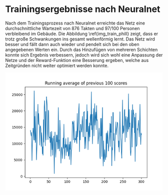 # Trainingsergebnisse nach Neuralnet

Nach dem Trainingsprozess nach Neuralnet erreichte das Netz eine durchschnittliche Wartezeit von 876 Takten und 97/100
Personen verbleibend im Gebäude. Die Abbildung \ref{img_train_phill} zeigt, dass er trotz große Schwankungen ins gesamt
wellenförmig lernt. Das Netz wird besser und fällt dann auch wieder und pendelt sich bei den oben angegebenen Werten
ein. Durch das Hinzufügen von mehreren Schichten konnte sich Ergebnis verbessern, jedoch wird sich wohl eine Anpassung
der Netze und der Reward-Funktion eine Besserung ergeben, welche aus Zeitgründen nicht weiter optimiert werden konnte.

![Trainingsergebnis nach 900 Iterationen\label{img_train_phill}](../images/train_phill900.png)